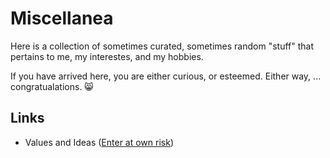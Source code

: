 # Miscellanea

Here is a collection of sometimes curated, sometimes random "stuff" that pertains to me, my interestes, and my hobbies.

If you have arrived here, you are either curious, or esteemed. Either way, ... congratualations. :smile_cat:

## Links

- Values and Ideas ([Enter at own risk](values-and-ideas.md))
